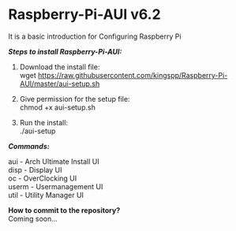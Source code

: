 Raspberry-Pi-AUI v6.2
============

It is a basic introduction for Configuring Raspberry Pi

***Steps to install Raspberry-Pi-AUI:***

1. Download the install file: <br>
wget https://raw.githubusercontent.com/kingspp/Raspberry-Pi-AUI/master/aui-setup.sh

2. Give permission for the setup file: <br>
chmod +x aui-setup.sh

3. Run the install: <br>
./aui-setup

***Commands:***

aui   - Arch Ultimate Install UI <br>
disp  - Display UI <br>
oc    - OverClocking UI <br>
userm - Usermanagement UI <br> 
util  - Utility Manager UI <br>

**How to commit to the repository?**<br>
Coming soon...
